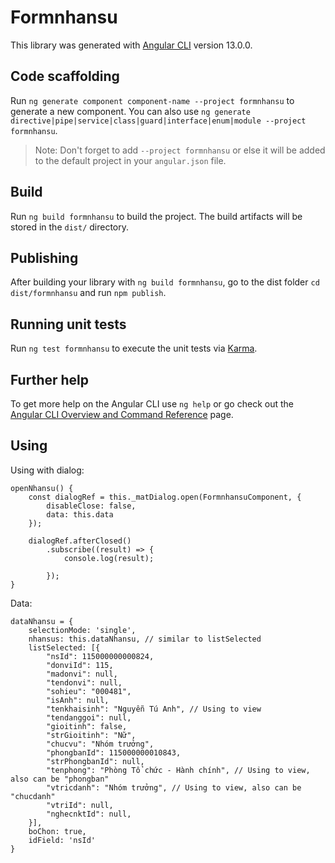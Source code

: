 # Formnhansu

This library was generated with [Angular CLI](https://github.com/angular/angular-cli) version 13.0.0.

## Code scaffolding

Run `ng generate component component-name --project formnhansu` to generate a new component. You can also use `ng generate directive|pipe|service|class|guard|interface|enum|module --project formnhansu`.
> Note: Don't forget to add `--project formnhansu` or else it will be added to the default project in your `angular.json` file. 

## Build

Run `ng build formnhansu` to build the project. The build artifacts will be stored in the `dist/` directory.

## Publishing

After building your library with `ng build formnhansu`, go to the dist folder `cd dist/formnhansu` and run `npm publish`.

## Running unit tests

Run `ng test formnhansu` to execute the unit tests via [Karma](https://karma-runner.github.io).

## Further help

To get more help on the Angular CLI use `ng help` or go check out the [Angular CLI Overview and Command Reference](https://angular.io/cli) page.

## Using
Using with dialog:

    openNhansu() {
        const dialogRef = this._matDialog.open(FormnhansuComponent, {
            disableClose: false,
            data: this.data
        });

        dialogRef.afterClosed()
            .subscribe((result) => {
                console.log(result);

            });
    }

Data:

    dataNhansu = {
        selectionMode: 'single',
        nhansus: this.dataNhansu, // similar to listSelected
        listSelected: [{
            "nsId": 115000000000824,
            "donviId": 115,
            "madonvi": null,
            "tendonvi": null,
            "sohieu": "000481",
            "isAnh": null,
            "tenkhaisinh": "Nguyễn Tú Anh", // Using to view
            "tendanggoi": null,
            "gioitinh": false,
            "strGioitinh": "Nữ",
            "chucvu": "Nhóm trưởng",
            "phongbanId": 115000000010843,
            "strPhongbanId": null,
            "tenphong": "Phòng Tổ chức - Hành chính", // Using to view, also can be "phongban"
            "vtricdanh": "Nhóm trưởng", // Using to view, also can be "chucdanh"
            "vtriId": null,
            "nghecnktId": null,
        }],
        boChon: true,
        idField: 'nsId'
    }

